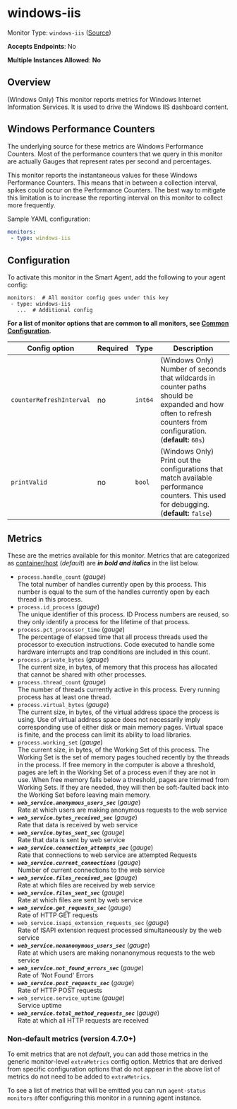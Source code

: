 
<!--- Generated by to-integrations-repo script in Smart Agent repo, DO NOT MODIFY HERE --->
<!--- GENERATED BY gomplate from scripts/docs/templates/monitor-page.md.tmpl --->

# windows-iis

Monitor Type: `windows-iis` ([Source](https://github.com/signalfx/signalfx-agent/tree/master/pkg/monitors/windowsiis))

**Accepts Endpoints**: No

**Multiple Instances Allowed**: **No**

## Overview

(Windows Only) This monitor reports metrics for Windows Internet Information Services.
It is used to drive the Windows IIS dashboard content.

## Windows Performance Counters
The underlying source for these metrics are Windows Performance Counters.
Most of the performance counters that we query in this monitor are actually Gauges
that represent rates per second and percentages.

This monitor reports the instantaneous values for these Windows Performance Counters.
This means that in between a collection interval, spikes could occur on the
Performance Counters.  The best way to mitigate this limitation is to increase
the reporting interval on this monitor to collect more frequently.

Sample YAML configuration:

```yaml
monitors:
 - type: windows-iis
```


## Configuration

To activate this monitor in the Smart Agent, add the following to your
agent config:

```
monitors:  # All monitor config goes under this key
 - type: windows-iis
   ...  # Additional config
```

**For a list of monitor options that are common to all monitors, see [Common
Configuration](../monitor-config.html#common-configuration).**


| Config option | Required | Type | Description |
| --- | --- | --- | --- |
| `counterRefreshInterval` | no | `int64` | (Windows Only) Number of seconds that wildcards in counter paths should be expanded and how often to refresh counters from configuration. (**default:** `60s`) |
| `printValid` | no | `bool` | (Windows Only) Print out the configurations that match available performance counters.  This used for debugging. (**default:** `false`) |


## Metrics

These are the metrics available for this monitor.
Metrics that are categorized as
[container/host](https://docs.signalfx.com/en/latest/admin-guide/usage.html#about-custom-bundled-and-high-resolution-metrics)
(*default*) are ***in bold and italics*** in the list below.


 - `process.handle_count` (*gauge*)<br>    The total number of handles currently open by this process. This number is equal to the sum of the handles currently open by each thread in this process.
 - `process.id_process` (*gauge*)<br>    The unique identifier of this process. ID Process numbers are reused, so they only identify a process for the lifetime of that process.
 - `process.pct_processor_time` (*gauge*)<br>    The percentage of elapsed time that all process threads used the processor to execution instructions. Code executed to handle some hardware interrupts and trap conditions are included in this count.
 - `process.private_bytes` (*gauge*)<br>    The current size, in bytes, of memory that this process has allocated that cannot be shared with other processes.
 - `process.thread_count` (*gauge*)<br>    The number of threads currently active in this process. Every running process has at least one thread.
 - `process.virtual_bytes` (*gauge*)<br>    The current size, in bytes, of the virtual address space the process is using. Use of virtual address space does not necessarily imply corresponding use of either disk or main memory pages. Virtual space is finite, and the process can limit its ability to load libraries.
 - `process.working_set` (*gauge*)<br>    The current size, in bytes, of the Working Set of this process. The Working Set is the set of memory pages touched recently by the threads in the process. If free memory in the computer is above a threshold, pages are left in the Working Set of a process even if they are not in use. When free memory falls below a threshold, pages are trimmed from Working Sets. If they are needed, they will then be soft-faulted back into the Working Set before leaving main memory.
 - ***`web_service.anonymous_users_sec`*** (*gauge*)<br>    Rate at which users are making anonymous requests to the web service
 - ***`web_service.bytes_received_sec`*** (*gauge*)<br>    Rate that data is received by web service
 - ***`web_service.bytes_sent_sec`*** (*gauge*)<br>    Rate that data is sent by web service
 - ***`web_service.connection_attempts_sec`*** (*gauge*)<br>    Rate that connections to web service are attempted Requests
 - ***`web_service.current_connections`*** (*gauge*)<br>    Number of current connections to the web service
 - ***`web_service.files_received_sec`*** (*gauge*)<br>    Rate at which files are received by web service
 - ***`web_service.files_sent_sec`*** (*gauge*)<br>    Rate at which files are sent by web service
 - ***`web_service.get_requests_sec`*** (*gauge*)<br>    Rate of HTTP GET requests
 - `web_service.isapi_extension_requests_sec` (*gauge*)<br>    Rate of ISAPI extension request processed simultaneously by the web service
 - ***`web_service.nonanonymous_users_sec`*** (*gauge*)<br>    Rate at which users are making nonanonymous requests to the web service
 - ***`web_service.not_found_errors_sec`*** (*gauge*)<br>    Rate of 'Not Found' Errors
 - ***`web_service.post_requests_sec`*** (*gauge*)<br>    Rate of HTTP POST requests
 - `web_service.service_uptime` (*gauge*)<br>    Service uptime
 - ***`web_service.total_method_requests_sec`*** (*gauge*)<br>    Rate at which all HTTP requests are received

### Non-default metrics (version 4.7.0+)

To emit metrics that are not _default_, you can add those metrics in the
generic monitor-level `extraMetrics` config option.  Metrics that are derived
from specific configuration options that do not appear in the above list of
metrics do not need to be added to `extraMetrics`.

To see a list of metrics that will be emitted you can run `agent-status
monitors` after configuring this monitor in a running agent instance.



